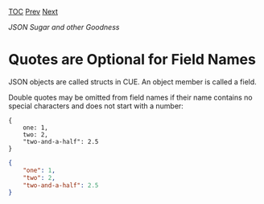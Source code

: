 [TOC](Readme.md) [Prev](json.md) [Next](commas.md)

_JSON Sugar and other Goodness_

# Quotes are Optional for Field Names

JSON objects are called structs in CUE.
An object member is called a field.


Double quotes may be omitted from field names if their name contains no
special characters and does not start with a number:

<!-- CUE editor -->
```
{
    one: 1,
    two: 2,
    "two-and-a-half": 2.5
}
```

<!-- JSON result -->
```json
{
    "one": 1,
    "two": 2,
    "two-and-a-half": 2.5
}
```